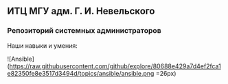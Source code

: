 ## ИТЦ МГУ адм. Г. И. Невельского
### Репозиторий системных администраторов

Наши навыки и умения:

![Ansible](https://raw.githubusercontent.com/github/explore/80688e429a7d4ef2fca1e82350fe8e3517d3494d/topics/ansible/ansible.png =26px)